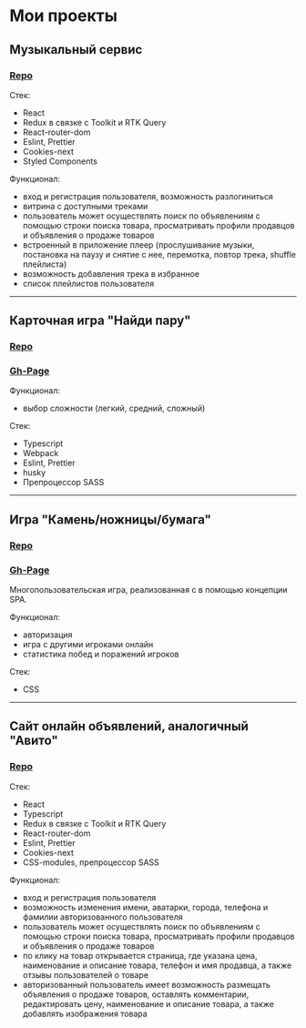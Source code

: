 #  Мои проекты

##	Музыкальный сервис

### [Repo](https://github.com/lokkib/Music-Service)

Стек:

* React
* Redux в связке с Toolkit и RTK Query
* React-router-dom 
* Eslint, Prettier 
* Cookies-next
* Styled Components

Функционал:

* вход и регистрация пользователя, возможность разлогиниться
* витрина с доступными треками
* пользователь может осуществлять поиск по объявлениям с помощью строки поиска товара, просматривать профили продавцов и объявления о продаже товаров
* встроенный в приложение плеер (прослушивание музыки, постановка на паузу и снятие с нее, перемотка, повтор трека, shuffle плейлиста)
* возможность добавления трека в избранное
* список плейлистов пользователя

***

## Карточная игра "Найди пару"

### [Repo](https://github.com/lokkib/Card-Game)

### [Gh-Page](https://lokkib.github.io/Card-Game)


Функционал:
+ выбор сложности (легкий, средний, сложный)

Стек:
* Typescript
* Webpack
* Eslint, Prettier
* husky
* Препроцессор SASS

***

## Игра "Камень/ножницы/бумага"

### [Repo](https://github.com/lokkib/Game-Scissors-Rock-Paper)

### [Gh-Page](https://lokkib.github.io/Game-Scissors-Rock-Paper)

Многопользовательская игра, реализованная с в помощью концепции SPA.

Функционал:
* авторизация
* игра с другими игроками онлайн
* статистика побед и поражений игроков

Стек:
* CSS

***

##	Сайт онлайн объявлений, аналогичный "Авито"

### [Repo](https://github.com/lokkib/Internet-service)

Стек:

* React
* Typescript
* Redux в связке с Toolkit и RTK Query
* React-router-dom 
* Eslint, Prettier 
* Cookies-next
* CSS-modules, препроцессор SASS

Функционал:

* вход и регистрация пользователя
* возможность изменения имени, аватарки, города, телефона и фамилии авторизованного пользователя
* пользователь может осуществлять поиск по объявлениям с помощью строки поиска товара, просматривать профили продавцов и объявления о продаже товаров
* по клику на товар открывается страница, где указана цена, наименование и описание товара, телефон и имя продавца, а также отзывы пользователей о товаре
* авторизованный пользователь имеет возможность размещать объявления о продаже товаров, оставлять комментарии, редактировать цену, наименование и описание товара, а также добавлять изображения товара
